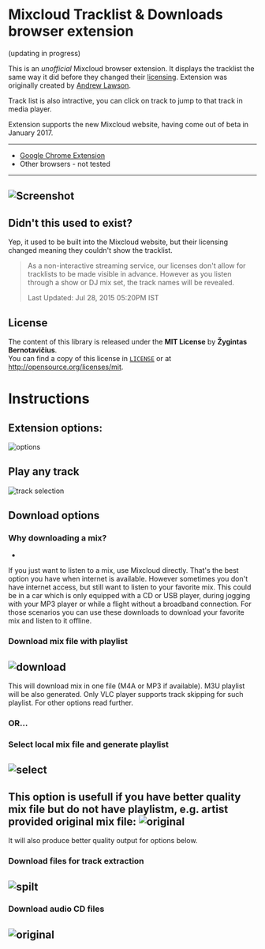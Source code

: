 # Mixcloud Tracklist & Downloads browser extension

(updating in progress)


This is an *unofficial* Mixcloud browser extension. It displays the tracklist
the same way it did before they changed their [licensing][mc-support]. 
Extension was originally created by [Andrew Lawson][originalgit]. 

Track list is also intractive, you can click on track to jump to that track in media player.

Extension supports the new Mixcloud website, having come out of beta in January 2017.



---

 - [Google Chrome Extension][chrome-install]
 - Other browsers - not tested

---

![Screenshot](screenshot.png)
---


## Didn't this used to exist?
Yep, it used to be built into the Mixcloud website, but their licensing changed meaning they couldn't show the tracklist.

> As a non-interactive streaming service, our licenses don't allow for
> tracklists to be made visible in advance. However as you listen through a
> show or DJ mix set, the track names will be revealed.
>
> Last Updated: Jul 28, 2015 05:20PM IST


## License
The content of this library is released under the **MIT License** by
**Žygintas Bernotavičius**.<br/> You can find a copy of this license in
[`LICENSE`](LICENSE) or at http://opensource.org/licenses/mit.

# Instructions

## Extension options:
![options](readme_images/scr1.png)

## Play any track
![track selection](readme_images/scr2.png)

## Download options
### Why downloading a mix?
-
If you just want to listen to a mix, use Mixcloud directly. That's the best option you have when internet is available. However sometimes you don't have internet access, but still want to listen to your favorite mix. This could be in a car which is only equipped with a CD or USB player, during jogging with your MP3 player or while a flight without a broadband connection. For those scenarios you can use these downloads to download your favorite mix and listen to it offline.

### Download mix file with playlist
![download](readme_images/scr3.png)
-
This will download mix in one file (M4A or MP3 if available). M3U playlist will be also generated. Only VLC player supports track skipping for such playlist. For other options read further.

### OR...
### Select local mix file and generate playlist
![select](readme_images/scr4.png)
--
This option is usefull if you have better quality mix file but do not have playlistm, e.g. artist provided original mix file:
![original](readme_images/scr7.png)
--
It will also produce better quality output for options below.

### Download files for track extraction
![spilt](readme_images/scr5.png)
--

### Download audio CD files
![original](readme_images/scr6.png)
--

[chrome-install]: https://chrome.google.com/webstore/detail/mixcloud-tracklist-downlo/lglkomjmpemepahcicfhkpbcmfncpefi
[mc-support]: http://support.mixcloud.com/customer/portal/articles/1595557
[originalgit]: https://github.com/adlawson/mixcloud-tracklist
